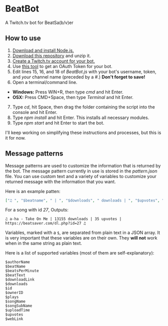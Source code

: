 # BeatBot
A Twitch.tv bot for BeatSa(b/v)er

## How to use
  1. [Download and install Node.js.](https://nodejs.org/en/download/)
  2. [Download this repository](https://github.com/StarGazer1258/BeatBot/archive/master.zip) and unzip it.
  3. [Create a Twitch.tv account for your bot.](https://www.twitch.tv/signup)
  4. Use [this tool](https://twitchapps.com/tmi/) to get an OAuth Token for your bot.
  5. Edit lines 15, 16, and 18 of *BeatBot.js* with your bot's username, token, and *your* channel name (preceded by a *#*.) **Don't forget to save!**
  6. Open a terminal/command line.
   * **Windows:** Press WIN+R, then type *cmd* and hit Enter.
   * **OSX:** Press CMD+Space, then type *Terminal* and hit Enter.
  7. Type *cd*, hit Space, then drag the folder containing the script into the console and hit Enter.
  8. Type *npm install* and hit Enter. This installs all necessary modules.
  9. Type *npm start* and hit Enter to start the bot.

I'll keep working on simplifying these instructions and processes, but this is it for now.

## Message patterns
Message patterns are used to customize the information that is returned by the bot. The message pattern currently in use is stored in the *pattern.json* file. You can use custom text and a variety of variables to customize your returned message with the information that you want.

Here is an example patten:
```JSON
["♫ ", "$beatname", " | ", "$downloads", " downloads | ", "$upvotes", " upvotes | ", "$downloadLink", " ♫"]
```

For a song with id *27*, Outputs:
```
♫ a-ha - Take On Me | 13155 downloads | 35 upvotes | https://beatsaver.com/dl.php?id=27 ♫
```

Variables, marked with a `$`, are separated from plain text in a JSON array. It is very important that these variables are on their own. They **will not** work when in the same string as plain text.

Here is a list of supported variables (most of them are self-explanatory):
```
$authorName
$beatName
$beatsPerMinute
$beatText
$downloadLink
$downloads
$id
$ownerID
$plays
$songName
$songSubName
$uploadTime
$upvotes
$webLink
```